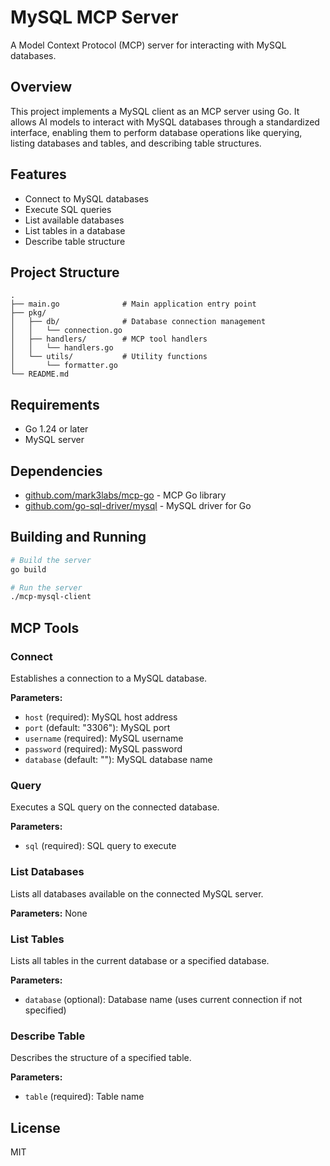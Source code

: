 # MySQL MCP Server

A Model Context Protocol (MCP) server for interacting with MySQL databases.

## Overview

This project implements a MySQL client as an MCP server using Go. It allows AI models to interact with MySQL databases through a standardized interface, enabling them to perform database operations like querying, listing databases and tables, and describing table structures.

## Features

- Connect to MySQL databases
- Execute SQL queries
- List available databases
- List tables in a database
- Describe table structure

## Project Structure

```
.
├── main.go              # Main application entry point
├── pkg/
│   ├── db/              # Database connection management
│   │   └── connection.go
│   ├── handlers/        # MCP tool handlers
│   │   └── handlers.go
│   └── utils/           # Utility functions
│       └── formatter.go
└── README.md
```

## Requirements

- Go 1.24 or later
- MySQL server

## Dependencies

- [github.com/mark3labs/mcp-go](https://github.com/mark3labs/mcp-go) - MCP Go library
- [github.com/go-sql-driver/mysql](https://github.com/go-sql-driver/mysql) - MySQL driver for Go

## Building and Running

```bash
# Build the server
go build

# Run the server
./mcp-mysql-client
```

## MCP Tools

### Connect

Establishes a connection to a MySQL database.

**Parameters:**
- `host` (required): MySQL host address
- `port` (default: "3306"): MySQL port
- `username` (required): MySQL username
- `password` (required): MySQL password
- `database` (default: ""): MySQL database name

### Query

Executes a SQL query on the connected database.

**Parameters:**
- `sql` (required): SQL query to execute

### List Databases

Lists all databases available on the connected MySQL server.

**Parameters:** None

### List Tables

Lists all tables in the current database or a specified database.

**Parameters:**
- `database` (optional): Database name (uses current connection if not specified)

### Describe Table

Describes the structure of a specified table.

**Parameters:**
- `table` (required): Table name

## License

MIT

